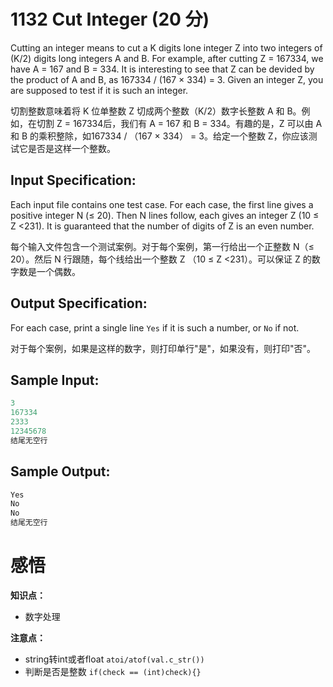 # 1132 Cut Integer (20 分)

Cutting an integer means to cut a K digits lone integer Z into two integers of (K/2) digits long integers A and B. For example, after cutting Z = 167334, we have A = 167 and B = 334. It is interesting to see that Z can be devided by the product of A and B, as 167334 / (167 × 334) = 3. Given an integer Z, you are supposed to test if it is such an integer.

切割整数意味着将 K 位单整数 Z 切成两个整数（K/2）数字长整数 A 和 B。例如，在切割 Z = 167334后，我们有 A = 167 和 B = 334。有趣的是，Z 可以由 A 和 B 的乘积整除，如167334 / （167 × 334） = 3。给定一个整数 Z，你应该测试它是否是这样一个整数。

## Input Specification:

Each input file contains one test case. For each case, the first line gives a positive integer N (≤ 20). Then N lines follow, each gives an integer Z (10 ≤ Z <231). It is guaranteed that the number of digits of Z is an even number.

每个输入文件包含一个测试案例。对于每个案例，第一行给出一个正整数 N（≤ 20）。然后 N 行跟随，每个线给出一个整数 Z （10 ≤ Z <231）。可以保证 Z 的数字数是一个偶数。

## Output Specification:

For each case, print a single line `Yes` if it is such a number, or `No` if not.

对于每个案例，如果是这样的数字，则打印单行"是"，如果没有，则打印"否"。

## Sample Input:

```cpp
3
167334
2333
12345678
结尾无空行
```

## Sample Output:

```cpp
Yes
No
No
结尾无空行
```

# 感悟

**知识点：**

- 数字处理

**注意点：**

- string转int或者float `atoi/atof(val.c_str())`
- 判断是否是整数 `if(check == (int)check){}`